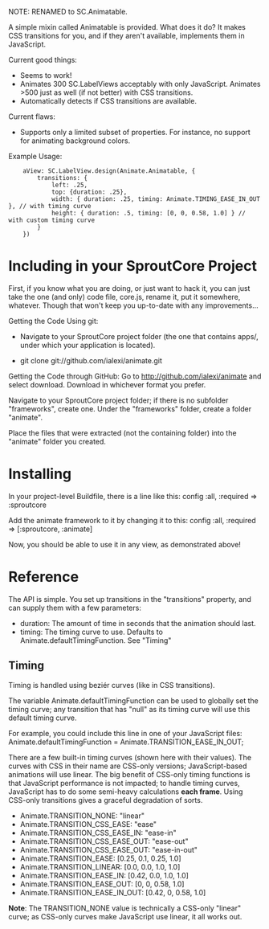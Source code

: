 NOTE: RENAMED to SC.Animatable.

A simple mixin called Animatable is provided. What does it do?
It makes CSS transitions for you, and if they aren't available,
implements them in JavaScript.

Current good things:
* Seems to work!
* Animates 300 SC.LabelViews acceptably with only JavaScript. Animates >500
  just as well (if not better) with CSS transitions.
* Automatically detects if CSS transitions are available.
	
Current flaws:
* Supports only a limited subset of properties. For instance, no support for
  animating background colors.
	
Example Usage:

		aView: SC.LabelView.design(Animate.Animatable, {
			transitions: {
				left: .25,
				top: {duration: .25},
				width: { duration: .25, timing: Animate.TIMING_EASE_IN_OUT }, // with timing curve
				height: { duration: .5, timing: [0, 0, 0.58, 1.0] } // with custom timing curve
			}
		})

Including in your SproutCore Project
===============================================================================
First, if you know what you are doing, or just want to hack it, you can just
take the one (and only) code file, core.js, rename it, put it somewhere, whatever.
Though that won't keep you up-to-date with any improvements...


Getting the Code Using git:
* Navigate to your SproutCore project folder (the one that contains apps/, under 
  which your application is located).

* git clone git://github.com/ialexi/animate.git

Getting the Code through GitHub:
Go to http://github.com/ialexi/animate and select download. Download in whichever
format you prefer.

Navigate to your SproutCore project folder; if there is no subfolder "frameworks",
create one. Under the "frameworks" folder, create a folder "animate".

Place the files that were extracted (not the containing folder) into the "animate"
folder you created.


Installing
===============================================================================
In your project-level Buildfile, there is a line like this:
config :all, :required => :sproutcore

Add the animate framework to it by changing it to this:
config :all, :required => [:sproutcore, :animate]

Now, you should be able to use it in any view, as demonstrated above!


Reference
===============================================================================
The API is simple. You set up transitions in the "transitions" property, and can
supply them with a few parameters:
* duration: The amount of time in seconds that the animation should last.
* timing:   The timing curve to use. Defaults to Animate.defaultTimingFunction. See "Timing"


Timing
------
Timing is handled using beziér curves (like in CSS transitions).

The variable Animate.defaultTimingFunction can be used to globally set the timing
curve; any transition that has "null" as its timing curve will use this default
timing curve.

For example, you could include this line in one of your JavaScript files:
Animate.defaultTimingFunction = Animate.TRANSITION_EASE_IN_OUT;

There are a few built-in timing curves (shown here with their values). The curves
with CSS in their name are CSS-only versions; JavaScript-based animations will use
linear. The big benefit of CSS-only timing functions is that JavaScript performance
is not impacted; to handle timing curves, JavaScript has to do some semi-heavy calculations
**each frame**. Using CSS-only transitions gives a graceful degradation of sorts.

* Animate.TRANSITION_NONE: "linear"
* Animate.TRANSITION_CSS_EASE: "ease"
* Animate.TRANSITION_CSS_EASE_IN: "ease-in"
* Animate.TRANSITION_CSS_EASE_OUT: "ease-out"
* Animate.TRANSITION_CSS_EASE_OUT: "ease-in-out"
* Animate.TRANSITION_EASE: [0.25, 0.1, 0.25, 1.0]
* Animate.TRANSITION_LINEAR: [0.0, 0.0, 1.0, 1.0]
* Animate.TRANSITION_EASE_IN: [0.42, 0.0, 1.0, 1.0]
* Animate.TRANSITION_EASE_OUT: [0, 0, 0.58, 1.0]
* Animate.TRANSITION_EASE_IN_OUT: [0.42, 0, 0.58, 1.0]


**Note**: The TRANSITION_NONE value is technically a CSS-only "linear" curve; as CSS-only
curves make JavaScript use linear, it all works out.


